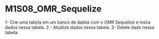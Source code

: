 # M1S08_OMR_Sequelize
1- Crie uma tabela em um banco de dados com o OMR Sequelize e insira dados nessa tabela.  2 - Atualize dados nessa tabela. 3- Delete dado nessa tabela.
